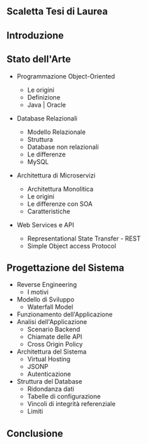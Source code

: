 ## Scaletta Tesi di Laurea

## Introduzione

## Stato dell'Arte
* Programmazione Object-Oriented
    * Le origini
    * Definizione
    * Java | Oracle
* Database Relazionali
    * Modello Relazionale
    * Struttura
    * Database non relazionali
    * Le differenze
    * MySQL

* Architettura di Microservizi
    * Architettura Monolitica
    * Le origini
    * Le differenze con SOA
    * Caratteristiche

* Web Services e API
    * Representational State Transfer - REST
    * Simple Object access Protocol

## Progettazione del Sistema
* Reverse Engineering
    * I motivi
* Modello di Sviluppo
    * Waterfall Model 
* Funzionamento dell'Applicazione
* Analisi dell'Applicazione
    * Scenario Backend
    * Chiamate delle API
    * Cross Origin Policy
* Architettura del Sistema
    * Virtual Hosting
    * JSONP
    * Autenticazione
* Struttura del Database
    * Ridondanza dati
    * Tabelle di configurazione
    * Vincoli di integrità referenziale
    * Limiti

## Conclusione